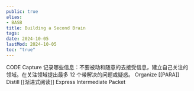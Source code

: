 ```yaml
---
public: true
alias:
- BASB
title: Building a Second Brain
tags:
date: 2024-10-05
lastMod: 2024-10-05
toc: "true"
---
```


CODE
Capture
记录哪些信息：不要被动和随意的去接受信息，建立自己关注的领域。在关注领域提出最多 12 个带解决的问题或疑惑。
Organize
[[PARA]]
Distill
[[渐进式阅读]]
Express
Intermediate Packet